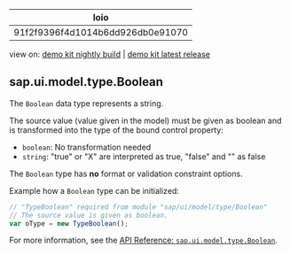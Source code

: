 <!-- loio91f2f9396f4d1014b6dd926db0e91070 -->

| loio |
| -----|
| 91f2f9396f4d1014b6dd926db0e91070 |

<div id="loio">

view on: [demo kit nightly build](https://openui5nightly.hana.ondemand.com/#/topic/91f2f9396f4d1014b6dd926db0e91070) | [demo kit latest release](https://openui5.hana.ondemand.com/#/topic/91f2f9396f4d1014b6dd926db0e91070)</div>

## sap.ui.model.type.Boolean

The `Boolean` data type represents a string.

The source value \(value given in the model\) must be given as boolean and is transformed into the type of the bound control property:

-    `boolean`: No transformation needed
-    `string`: "true" or "X" are interpreted as true, "false" and "" as false

The `Boolean` type has **no** format or validation constraint options.

Example how a `Boolean` type can be initialized:

```js
// "TypeBoolean" required from module "sap/ui/model/type/Boolean"
// The source value is given as boolean.
var oType = new TypeBoolean();
```

For more information, see the [API Reference: `sap.ui.model.type.Boolean`](https://openui5.hana.ondemand.com/#/api/sap.ui.model.type.Boolean).

